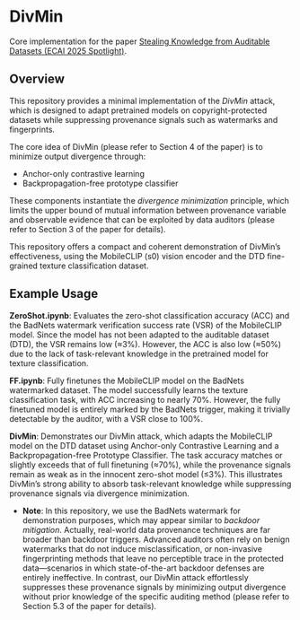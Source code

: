 # DivMin

Core implementation for the paper [Stealing Knowledge from Auditable Datasets (ECAI 2025 Spotlight)](https://ebooks.iospress.nl/volumearticle/75843).

## Overview

This repository provides a minimal implementation of the *DivMin* attack, which is designed to adapt pretrained models on copyright-protected datasets while suppressing provenance signals such as watermarks and fingerprints.

The core idea of DivMin (please refer to Section 4 of the paper) is to minimize output divergence through:
- Anchor-only contrastive learning
- Backpropagation-free prototype classifier

These components instantiate the *divergence minimization* principle, which limits the upper bound of mutual information between provenance variable and observable evidence that can be exploited by data auditors (please refer to Section 3 of the paper for details).

This repository offers a compact and coherent demonstration of DivMin’s effectiveness, using the MobileCLIP (s0) vision encoder and the DTD fine-grained texture classification dataset.

## Example Usage

**ZeroShot.ipynb**: Evaluates the zero-shot classification accuracy (ACC) and the BadNets watermark verification success rate (VSR) of the MobileCLIP model. Since the model has not been adapted to the auditable dataset (DTD), the VSR remains low (≈3%). However, the ACC is also low (≈50%) due to the lack of task-relevant knowledge in the pretrained model for texture classification.

**FF.ipynb**: Fully finetunes the MobileCLIP model on the BadNets watermarked dataset. The model successfully learns the texture classification task, with ACC increasing to nearly 70%. However, the fully finetuned model is entirely marked by the BadNets trigger, making it trivially detectable by the auditor, with a VSR close to 100%.

**DivMin**: Demonstrates our DivMin attack, which adapts the MobileCLIP model on the DTD dataset using Anchor-only Contrastive Learning and a Backpropagation-free Prototype Classifier. The task accuracy matches or slightly exceeds that of full finetuning (≈70%), while the provenance signals remain as weak as in the innocent zero-shot model (≤3%). This illustrates DivMin’s strong ability to absorb task-relevant knowledge while suppressing provenance signals via divergence minimization.

- **Note**: In this repository, we use the BadNets watermark for demonstration purposes, which may appear similar to *backdoor mitigation*. Actually, real-world data provenance techniques are far broader than backdoor triggers. Advanced auditors often rely on benign watermarks that do not induce misclassification, or non-invasive fingerprinting methods that leave no perceptible trace in the protected data—scenarios in which state-of-the-art backdoor defenses are entirely ineffective. In contrast, our DivMin attack effortlessly suppresses these provenance signals by minimizing output divergence without prior knowledge of the specific auditing method (please refer to Section 5.3 of the paper for details).
